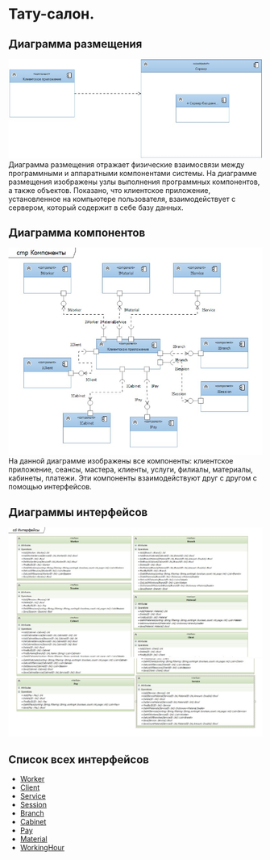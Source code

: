 # Тату-салон.
## Диаграмма размещения
![](https://github.com/To4ilko1/TatooParlor/blob/master/resources/picture1.jpg "Диаграмма размещения")
Диаграмма размещения отражает физические взаимосвязи между программными и аппаратными компонентами системы. 
На диаграмме размещения изображены узлы выполнения программных компонентов, а также объектов. 
Показано, что клиентское приложение, установленное на компьютере пользователя, 
взаимодействует с сервером, который содержит в себе базу данных.
## Диаграмма компонентов
![](https://github.com/To4ilko1/TatooParlor/blob/master/resources/picture2.jpg "Диаграмма компонентов")
На данной диаграмме изображены все компоненты: клиентское приложение, сеансы, мастера, клиенты, услуги, филиалы, материалы, кабинеты, платежи.
Эти компоненты взаимодействуют друг с другом с помощью интерфейсов.
## Диаграммы интерфейсов
![](https://github.com/To4ilko1/TatooParlor/blob/master/resources/picture3.jpg "Диаграмма интерфейсов")
![](https://github.com/To4ilko1/TatooParlor/blob/master/resources/picture4.jpg "Диаграмма интерфейсов")
## Список всех интерфейсов
* [Worker](https://github.com/To4ilko1/TatooParlor/blob/master/docs/Worker.md "Интерфейс IWorker")
* [Client](https://github.com/To4ilko1/TatooParlor/blob/master/docs/Client.md "Интерфейс IClient")
* [Service](https://github.com/To4ilko1/TatooParlor/blob/master/docs/Service.md "Интерфейс IService")
* [Session](https://github.com/To4ilko1/TatooParlor/blob/master/docs/Session.md "Интерфейс ISession")
* [Branch](https://github.com/To4ilko1/TatooParlor/blob/master/docs/Branch.md "Интерфейс IBranch")
* [Cabinet](https://github.com/To4ilko1/TatooParlor/blob/master/docs/Cabinet.md "Интерфейс ICabinet")
* [Pay](https://github.com/To4ilko1/TatooParlor/blob/master/docs/Pay.md "Интерфейс IPay")
* [Material](https://github.com/To4ilko1/TatooParlor/blob/master/docs/Material.md "Интерфейс IMaterial")
* [WorkingHour](https://github.com/To4ilko1/TatooParlor/blob/master/docs/WorkingHour.md "Интерфейс IWorkingHour")